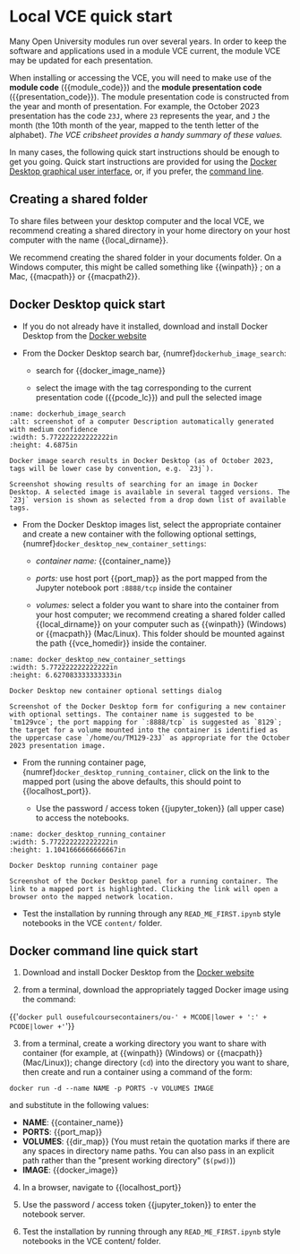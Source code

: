 # Local VCE quick start

Many Open University modules run over several years. In order to keep the software and applications used in a module VCE current, the module VCE may be updated for each presentation.

When installing or accessing the VCE, you will need to make use of the **module code** ({{module_code}}) and the **module presentation code** ({{presentation_code}}). The module presentation code is constructed from the year and month of presentation. For example, the October 2023 presentation has the code `23J`, where `23` represents the year, and `J` the month (the 10th month of the year, mapped to the tenth letter of the alphabet). *The VCE cribsheet provides a handy summary of these values.*

In many cases, the following quick start instructions should be enough to get you going. Quick start instructions are provided for using the [Docker Desktop graphical user interface](#docker-desktop-quick-start), or, if you prefer, the [command line](#docker-command-line-quick-start).

## Creating a shared folder

To share files between your desktop computer and the local VCE, we recommend creating a shared directory in your home directory on your host computer with the name {{local_dirname}}.

We recommend creating the shared folder in your documents folder. On a Windows computer, this might be called something like {{winpath}} ; on a Mac, {{macpath}} or {{macpath2}}.

## Docker Desktop quick start

- If you do not already have it installed, download and install Docker Desktop from the [Docker website](https://www.docker.com/products/docker-desktop/)

- From the Docker Desktop search bar, {numref}`dockerhub_image_search`:

  - search for {{docker_image_name}}

  - select the image with the tag corresponding to the current presentation code ({{pcode_lc}}) and pull the selected image

```{figure} md_assets/media/image8.png
:name: dockerhub_image_search
:alt: screenshot of a computer Description automatically generated with medium confidence
:width: 5.772222222222222in
:height: 4.6875in

Docker image search results in Docker Desktop (as of October 2023, tags will be lower case by convention, e.g. `23j`).

Screenshot showing results of searching for an image in Docker Desktop. A selected image is available in several tagged versions. The `23j` version is shown as selected from a drop down list of available tags.

```

- From the Docker Desktop images list, select the appropriate container and create a new container with the following optional settings, {numref}`docker_desktop_new_container_settings`:

  - *container name:* {{container_name}}

  - *ports:* use host port {{port_map}} as the port mapped from the Jupyter notebook port `:8888/tcp` inside the container

  - *volumes:* select a folder you want to share into the container from your host computer; we recommend creating a shared folder called {{local_dirname}} on your computer such as {{winpath}} (Windows) or {{macpath}} (Mac/Linux). This folder should be mounted against the path {{vce_homedir}} inside the container.

```{figure} md_assets/media/image10.png
:name: docker_desktop_new_container_settings
:width: 5.772222222222222in
:height: 6.627083333333333in

Docker Desktop new container optional settings dialog

Screenshot of the Docker Desktop form for configuring a new container with optional settings. The container name is suggested to be `tm129vce`; the port mapping for `:8888/tcp` is suggested as `8129`; the target for a volume mounted into the container is identified as the uppercase case `/home/ou/TM129-23J` as appropriate for the October 2023 presentation image.

```

- From the running container page, {numref}`docker_desktop_running_container`, click on the link to the mapped port (using the above defaults, this should point to {{localhost_port}}.

  - Use the password / access token {{jupyter_token}}  (all upper case) to access the notebooks.

```{figure} md_assets/media/image11.png
:name: docker_desktop_running_container
:width: 5.772222222222222in
:height: 1.1041666666666667in

Docker Desktop running container page

Screenshot of the Docker Desktop panel for a running container. The link to a mapped port is highlighted. Clicking the link will open a browser onto the mapped network location.

```

- Test the installation by running through any `READ_ME_FIRST.ipynb` style notebooks in the VCE `content/` folder.

## Docker command line quick start

1. Download and install Docker Desktop from the [Docker website](https://www.docker.com/products/docker-desktop/)

2. from a terminal, download the appropriately tagged Docker image using the command:

{{'`docker pull ousefulcoursecontainers/ou-' + MCODE|lower + ':' + PCODE|lower +'`'}}

3. from a terminal, create a working directory you want to share with container (for example, at {{winpath}} (Windows) or {{macpath}} (Mac/Linux)); change directory (`cd`) into the directory you want to share, then create and run a container using a command of the form:

`docker run -d --name NAME -p PORTS -v VOLUMES IMAGE`

and substitute in the following values:

- __NAME__: {{container_name}}
- __PORTS__: {{port_map}}
- __VOLUMES__: {{dir_map}} (You must retain the quotation marks if there are any spaces in directory name paths. You can also pass in an explicit path rather than the "present working directory" (`$(pwd)`))
- __IMAGE__: {{docker_image}}

4. In a browser, navigate to {{localhost_port}}

5. Use the password / access token {{jupyter_token}} to enter the notebook server.

6. Test the installation by running through any `READ_ME_FIRST.ipynb` style notebooks in the VCE content/ folder.
